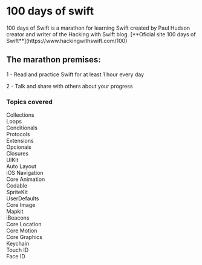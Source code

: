# 100 days of swift 

<p> 100 days of Swift is a marathon for learning Swift created by Paul Hudson creator and writer of the Hacking with Swift blog. [**Oficial site 100 days of Swift**](https://www.hackingwithswift.com/100)


 ## **The marathon premises:**

1 - Read and practice Swift for at least 1 hour every day

2 - Talk and share with others about your progress

### **Topics covered**

Collections <br>
Loops <br>
Conditionals <br>
Protocols <br>
Extensions <br>
Opcionais <br>
Closures <br>
UIKit <br>
Auto Layout <br>
iOS Navigation <br>
Core Animation <br>
Codable <br>
SpriteKit <br>
UserDefaults <br>
Core Image <br>
Mapkit <br>
iBeacons <br>
Core Location <br>
Core Motion <br>
Core Graphics <br>
Keychain <br>
Touch ID <br>
Face ID <br>





